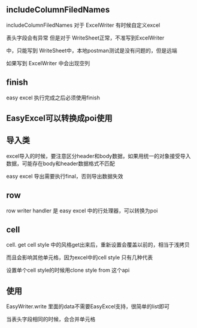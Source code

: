 ## includeColumnFiledNames

includeColumnFiledNames 对于 ExcelWriter 有时候自定义excel

表头字段会有异常 但是对于 WriteSheet正常，不准写到ExcelWriter

中，只能写到 WriteSheet中，本地postman测试是没有问题的，但是远端

如果写到 ExcelWriter 中会出现空列

## finish

easy excel 执行完成之后必须使用finish

## EasyExcel可以转换成poi使用

## 导入类

excel导入的时候，要注意区分header和body数据，如果用统一的对象接受导入数据，可能存在body和header数据格式不匹配

easy excel 导出需要执行final，否则导出数据失效

## row

row writer handler 是 easy excel 中的行处理器，可以转换为poi

## cell

cell. get cell style 中的风格get出来后，重新设置会覆盖以前的，相当于浅拷贝

而且会影响其他单元格，因为excel中的cell style 只有几种代表

设置单个cell style的时候用clone style from 这个api

## 使用

EasyWriter.write 里面的data不需要EasyExcel支持，很简单的list即可

当表头字段相同的时候，会合并单元格

